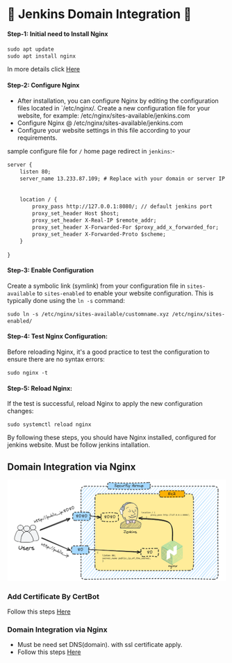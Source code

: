 # 🚀 Jenkins Domain Integration 🚀

#### Step-1: Initial need to Install Nginx
```
sudo apt update
sudo apt install nginx
```
In more details click [Here](https://www.digitalocean.com/community/tutorials/how-to-install-nginx-on-ubuntu-22-04)

#### Step-2: Configure Nginx
- After installation, you can configure Nginx by editing the configuration files located in `/etc/nginx/.
Create a new configuration file for your website, for example: /etc/nginx/sites-available/jenkins.com
- Configure Nginx @ /etc/nginx/sites-available/jenkins.com
- Configure your website settings in this file according to your requirements.

sample configure file for `/` home page redirect in `jenkins`:-
```
server {
    listen 80;
    server_name 13.233.87.109; # Replace with your domain or server IP


    location / {
        proxy_pass http://127.0.0.1:8080/; // default jenkins port
        proxy_set_header Host $host;
        proxy_set_header X-Real-IP $remote_addr;
        proxy_set_header X-Forwarded-For $proxy_add_x_forwarded_for;
        proxy_set_header X-Forwarded-Proto $scheme;
    }

}
```

#### Step-3: Enable Configuration
Create a symbolic link (symlink) from your configuration file in `sites-available` to `sites-enabled` to enable your website configuration. This is typically done using the `ln -s` command:
```
sudo ln -s /etc/nginx/sites-available/customname.xyz /etc/nginx/sites-enabled/
```
#### Step-4: Test Nginx Configuration:
Before reloading Nginx, it's a good practice to test the configuration to ensure there are no syntax errors:
```
sudo nginx -t
```
#### Step-5: Reload Nginx: 
If the test is successful, reload Nginx to apply the new configuration changes:
```
sudo systemctl reload nginx
``` 
By following these steps, you should have Nginx installed, configured for jenkins website. Must be follow jenkins intallation.

## Domain Integration via Nginx
<img src="./../images/domain-setup-in-nginx.png">

### Add Certificate By CertBot
Follow this steps [Here](https://certbot.eff.org/)
### Domain Integration via Nginx
- Must be need set DNS(domain). with ssl certificate apply.
- Follow this steps [Here](https://www.jenkins.io/doc/book/system-administration/reverse-proxy-configuration-with-jenkins/reverse-proxy-configuration-nginx/)